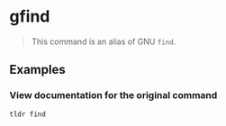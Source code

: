 # gfind

> This command is an alias of GNU `find`.

## Examples

### View documentation for the original command

```bash
tldr find
```
